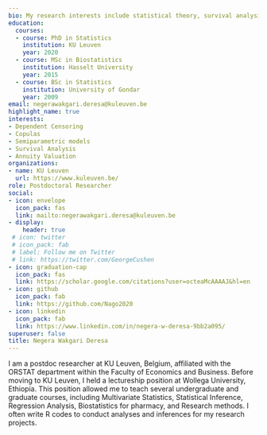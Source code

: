 ```yaml
---
bio: My research interests include statistical theory, survival analysis, semiparametric estimation and inference
education:
  courses:
  - course: PhD in Statistics
    institution: KU Leuven
    year: 2020
  - course: MSc in Biostatistics
    institution: Hasselt University
    year: 2015
  - course: BSc in Statistics
    institution: University of Gondar
    year: 2009
email: negerawakgari.deresa@kuleuven.be
highlight_name: true
interests:
- Dependent Censoring
- Copulas
- Semiparametric models
- Survival Analysis
- Annuity Valuation
organizations:
- name: KU Leuven
  url: https://www.kuleuven.be/
role: Postdoctoral Researcher
social:
- icon: envelope
  icon_pack: fas
  link: mailto:negerawakgari.deresa@kuleuven.be 
- display:
    header: true
 # icon: twitter
 # icon_pack: fab
 # label: Follow me on Twitter
 # link: https://twitter.com/GeorgeCushen
- icon: graduation-cap
  icon_pack: fas
  link: https://scholar.google.com/citations?user=octeaMcAAAAJ&hl=en
- icon: github
  icon_pack: fab
  link: https://github.com/Nago2020
- icon: linkedin
  icon_pack: fab
  link: https://www.linkedin.com/in/negera-w-deresa-9bb2a095/
superuser: false
title: Negera Wakgari Deresa
---
```


I am a postdoc researcher at KU Leuven, Belgium, affiliated with the ORSTAT department within the Faculty of Economics and Business. Before moving to KU Leuven, I held a lectureship position at Wollega University, Ethiopia. This position allowed me to teach several undergraduate and graduate courses, including Multivariate Statistics, Statistical Inference, Regression Analysis, Biostatistics for pharmacy, and Research methods. I often write R codes to conduct analyses and inferences for my research projects. 
